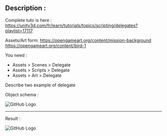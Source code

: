 ## Description :

Complete tuto is here :
https://unity3d.com/fr/learn/tutorials/topics/scripting/delegates?playlist=17117

Assets/Art form:
https://opengameart.org/content/mission-background
https://opengameart.org/content/bird-1

You need :
- Assets > Scenes > Delegate
- Assets > Scripts > Delegate
- Assets > Art > Delegate

Describe two example of delegate

Object schema :

![GitHub Logo](SchemaObject.png)

<hr/>

Result :

![GitHub Logo](Result.png)